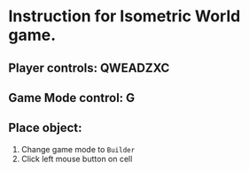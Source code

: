 # Instruction for Isometric World game.
## Player controls: QWEADZXC
## Game Mode control: G
## Place object:
1. Change game mode to `Builder`
2. Click left mouse button on cell
